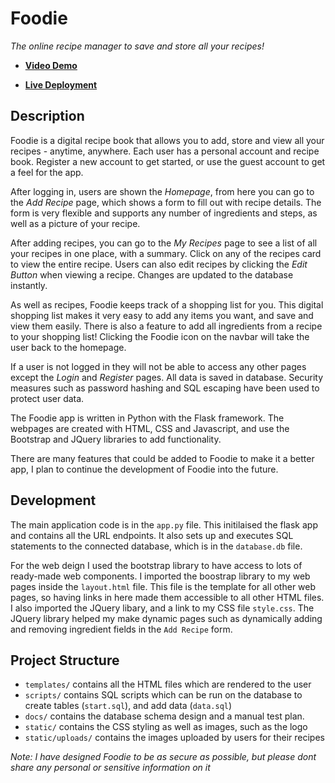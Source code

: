 # Foodie
*The online recipe manager to save and store all your recipes!*
- [**Video Demo**](https://youtube.com/watch?v=yu_pxmD6JPU)

- [**Live Deployment**](https://myfoodie.pythonanywhere.com)

## Description
Foodie is a digital recipe book that allows you to add, store and view all your recipes - anytime, anywhere. Each user has a personal account and recipe book. Register a new account to get started, or use the guest account to get a feel for the app.

After logging in, users are shown the *Homepage*, from here you can go to the *Add Recipe* page, which shows a form to fill out with recipe details. The form is very flexible and supports any number of ingredients and steps, as well as a picture of your recipe.

After adding recipes, you can go to the *My Recipes* page to see a list of all your recipes in one place, with a summary. Click on any of the recipes card to view the entire recipe. Users can also edit recipes by clicking the *Edit Button* when viewing a recipe. Changes are updated to the database instantly.

As well as recipes, Foodie keeps track of a shopping list for you. This digital shopping list makes it very easy to add any items you want, and save and view them easily. There is also a feature to add all ingredients from a recipe to your shopping list! 
Clicking the Foodie icon on the navbar will take the user back to the homepage.

If a user is not logged in they will not be able to access any other pages except the *Login* and *Register* pages. 
All data is saved in database. Security measures such as password hashing and SQL escaping have been used to protect user data. 

The Foodie app is written in Python with the Flask framework. The webpages are created with HTML, CSS and Javascript, and use the Bootstrap and JQuery libraries to add functionality. 

There are many features that could be added to Foodie to make it a better app, I plan to continue the development of Foodie into the future.

## Development

The main application code is in the `app.py` file. This initilaised the flask app and contains all the URL endpoints. It also sets up and executes SQL statements to the connected database, which is in the `database.db` file.

For the web deign I used the bootstrap library to have access to lots of ready-made web components. I imported the boostrap library to my web pages inside the `layout.html` file. This file is the template for all other web pages, so having links in here made them accessible to all other HTML files. 
I also imported the JQuery libary, and a link to my CSS file `style.css`. The JQuery library helped my make dynamic pages such as dynamically adding and removing ingredient fields in the `Add Recipe` form.

## Project Structure
- `templates/` contains all the HTML files which are rendered to the user
- `scripts/` contains SQL scripts which can be run on the database to create tables (`start.sql`), and add data (`data.sql`)
- `docs/` contains the database schema design and a manual test plan.
- `static/` contains the CSS styling as well as images, such as the logo
- `static/uploads/` contains the images uploaded by users for their recipes


*Note: I have designed Foodie to be as secure as possible, but please dont share any personal or sensitive information on it*
